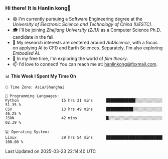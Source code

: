 ### Hi there! It is Hanlin kong👋

<!--
**MikeGoblin/MikeGoblin** is a ✨ _special_ ✨ repository because its `README.md` (this file) appears on your GitHub profile.

Here are some ideas to get you started:

- 🔭 I’m currently working on ...
- 🌱 I’m currently learning ...
- 👯 I’m looking to collaborate on ...
- 🤔 I’m looking for help with ...
- 💬 Ask me about ...
- 📫 How to reach me: ...
- 😄 Pronouns: ...
- ⚡ Fun fact: ...
-->
- 😄 I'm currently pursuing a Software Engineering degree at the *University of Electronic Science and Technology of China (UESTC)*.
- 🎓 I'll be joining *Zhejiang University (ZJU)* as a Computer Science Ph.D. candidate in the fall.
- 🔭 My research interests are centered around *AI4Science*, with a focus on applying AI to CFD and Earth Sciences. Separately, I'm also exploring *Embodied AI*. 
- 🌱 In my free time, I'm exploring the world of *film theory*.
- 📫 I'd love to connect! You can reach me at: [hanlinkong@foxmail.com](mailto:hanlinkong@foxmail.com).

<!--START_SECTION:waka-->
📊 **This Week I Spent My Time On** 

```text
🕑︎ Time Zone: Asia/Shanghai

💬 Programming Languages: 
Python                   15 hrs 21 mins      █████████████░░░░░░░░░░░░   51.35 % 
CSV                      13 hrs 49 mins      ████████████░░░░░░░░░░░░░   46.25 % 
JSON                     42 mins             █░░░░░░░░░░░░░░░░░░░░░░░░   02.39 % 

💻 Operating System: 
Linux                    29 hrs 54 mins      █████████████████████████   100.00 % 
```


 Last Updated on 2025-03-23 22:14:40 UTC
<!--END_SECTION:waka-->
